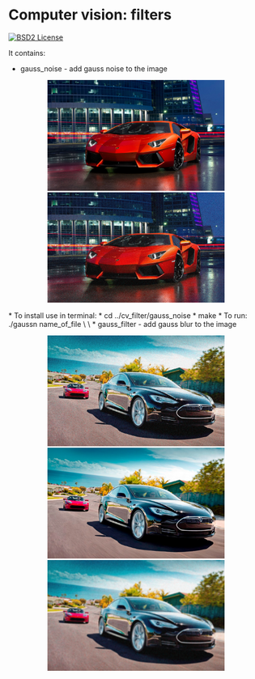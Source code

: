 Computer vision: filters
====================================================

[![BSD2 License](http://img.shields.io/badge/license-BSD2-brightgreen.svg)](https://github.com/Dtananaev/cv_filters/blob/master/LICENSE.md) 

It contains:

* gauss_noise - add gauss noise to the image 
<p align="center">
  <img src="https://github.com/Dtananaev/cv_filters/blob/master/pictures/lamba.jpg" width="350"/>
  <img src="https://github.com/Dtananaev/cv_filters/blob/master/pictures/lamborghini_noisy.jpg" width="350"/>
</p>
     * To install use in terminal: 
             * cd ../cv_filter/gauss_noise
             * make
     * To run: ./gaussn name_of_file \<mean value\> \<variance\>
* gauss_filter - add gauss blur to the image
<p align="center">
  <img src="https://github.com/Dtananaev/cv_filters/blob/master/pictures/tesla_gaussn.jpg" title="Optional Title" width="350"/>
  <img src="https://github.com/Dtananaev/cv_filters/blob/master/pictures/tesla.jpg" width="350"/>
  <img src="https://github.com/Dtananaev/cv_filters/blob/master/pictures/tesla_gaussn_gaussf.jpg" width="350"/>
</p>
